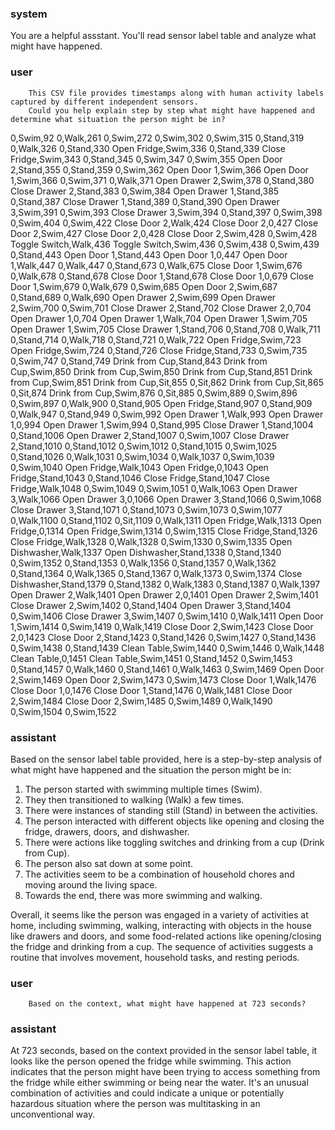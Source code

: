 ### system
You are a helpful assstant. You'll read sensor label table and analyze what might have happened.
### user

        This CSV file provides timestamps along with human activity labels captured by different independent sensors.
        Could you help explain step by step what might have happened and determine what situation the person might be in?
    
0,Swim,92
0,Walk,261
0,Swim,272
0,Swim,302
0,Swim,315
0,Stand,319
0,Walk,326
0,Stand,330
Open Fridge,Swim,336
0,Stand,339
Close Fridge,Swim,343
0,Stand,345
0,Swim,347
0,Swim,355
Open Door 2,Stand,355
0,Stand,359
0,Swim,362
Open Door 1,Swim,366
Open Door 1,Swim,366
0,Swim,371
0,Walk,371
Open Drawer 2,Swim,378
0,Stand,380
Close Drawer 2,Stand,383
0,Swim,384
Open Drawer 1,Stand,385
0,Stand,387
Close Drawer 1,Stand,389
0,Stand,390
Open Drawer 3,Swim,391
0,Swim,393
Close Drawer 3,Swim,394
0,Stand,397
0,Swim,398
0,Swim,404
0,Swim,422
Close Door 2,Walk,424
Close Door 2,0,427
Close Door 2,Swim,427
Close Door 2,0,428
Close Door 2,Swim,428
0,Swim,428
Toggle Switch,Walk,436
Toggle Switch,Swim,436
0,Swim,438
0,Swim,439
0,Stand,443
Open Door 1,Stand,443
Open Door 1,0,447
Open Door 1,Walk,447
0,Walk,447
0,Stand,673
0,Walk,675
Close Door 1,Swim,676
0,Walk,678
0,Stand,678
Close Door 1,Stand,678
Close Door 1,0,679
Close Door 1,Swim,679
0,Walk,679
0,Swim,685
Open Door 2,Swim,687
0,Stand,689
0,Walk,690
Open Drawer 2,Swim,699
Open Drawer 2,Swim,700
0,Swim,701
Close Drawer 2,Stand,702
Close Drawer 2,0,704
Open Drawer 1,0,704
Open Drawer 1,Walk,704
Open Drawer 1,Swim,705
Open Drawer 1,Swim,705
Close Drawer 1,Stand,706
0,Stand,708
0,Walk,711
0,Stand,714
0,Walk,718
0,Stand,721
0,Walk,722
Open Fridge,Swim,723
Open Fridge,Swim,724
0,Stand,726
Close Fridge,Stand,733
0,Swim,735
0,Swim,747
0,Stand,749
Drink from Cup,Stand,843
Drink from Cup,Swim,850
Drink from Cup,Swim,850
Drink from Cup,Stand,851
Drink from Cup,Swim,851
Drink from Cup,Sit,855
0,Sit,862
Drink from Cup,Sit,865
0,Sit,874
Drink from Cup,Swim,876
0,Sit,885
0,Swim,889
0,Swim,896
0,Swim,897
0,Walk,900
0,Stand,905
Open Fridge,Stand,907
0,Stand,909
0,Walk,947
0,Stand,949
0,Swim,992
Open Drawer 1,Walk,993
Open Drawer 1,0,994
Open Drawer 1,Swim,994
0,Stand,995
Close Drawer 1,Stand,1004
0,Stand,1006
Open Drawer 2,Stand,1007
0,Swim,1007
Close Drawer 2,Stand,1010
0,Stand,1012
0,Swim,1012
0,Stand,1015
0,Swim,1025
0,Stand,1026
0,Walk,1031
0,Swim,1034
0,Walk,1037
0,Swim,1039
0,Swim,1040
Open Fridge,Walk,1043
Open Fridge,0,1043
Open Fridge,Stand,1043
0,Stand,1046
Close Fridge,Stand,1047
Close Fridge,Walk,1048
0,Swim,1049
0,Swim,1051
0,Walk,1063
Open Drawer 3,Walk,1066
Open Drawer 3,0,1066
Open Drawer 3,Stand,1066
0,Swim,1068
Close Drawer 3,Stand,1071
0,Stand,1073
0,Swim,1073
0,Swim,1077
0,Walk,1100
0,Stand,1102
0,Sit,1109
0,Walk,1311
Open Fridge,Walk,1313
Open Fridge,0,1314
Open Fridge,Swim,1314
0,Swim,1315
Close Fridge,Stand,1326
Close Fridge,Walk,1328
0,Walk,1328
0,Swim,1330
0,Swim,1335
Open Dishwasher,Walk,1337
Open Dishwasher,Stand,1338
0,Stand,1340
0,Swim,1352
0,Stand,1353
0,Walk,1356
0,Stand,1357
0,Walk,1362
0,Stand,1364
0,Walk,1365
0,Stand,1367
0,Walk,1373
0,Swim,1374
Close Dishwasher,Stand,1379
0,Stand,1382
0,Walk,1383
0,Stand,1387
0,Walk,1397
Open Drawer 2,Walk,1401
Open Drawer 2,0,1401
Open Drawer 2,Swim,1401
Close Drawer 2,Swim,1402
0,Stand,1404
Open Drawer 3,Stand,1404
0,Swim,1406
Close Drawer 3,Swim,1407
0,Swim,1410
0,Walk,1411
Open Door 1,Swim,1414
0,Swim,1419
0,Walk,1419
Close Door 2,Swim,1423
Close Door 2,0,1423
Close Door 2,Stand,1423
0,Stand,1426
0,Swim,1427
0,Stand,1436
0,Swim,1438
0,Stand,1439
Clean Table,Swim,1440
0,Swim,1446
0,Walk,1448
Clean Table,0,1451
Clean Table,Swim,1451
0,Stand,1452
0,Swim,1453
0,Stand,1457
0,Walk,1460
0,Stand,1461
0,Walk,1463
0,Swim,1469
Open Door 2,Swim,1469
Open Door 2,Swim,1473
0,Swim,1473
Close Door 1,Walk,1476
Close Door 1,0,1476
Close Door 1,Stand,1476
0,Walk,1481
Close Door 2,Swim,1484
Close Door 2,Swim,1485
0,Swim,1489
0,Walk,1490
0,Swim,1504
0,Swim,1522

### assistant
Based on the sensor label table provided, here is a step-by-step analysis of what might have happened and the situation the person might be in:

1. The person started with swimming multiple times (Swim).
2. They then transitioned to walking (Walk) a few times.
3. There were instances of standing still (Stand) in between the activities.
4. The person interacted with different objects like opening and closing the fridge, drawers, doors, and dishwasher.
5. There were actions like toggling switches and drinking from a cup (Drink from Cup).
6. The person also sat down at some point.
7. The activities seem to be a combination of household chores and moving around the living space.
8. Towards the end, there was more swimming and walking.

Overall, it seems like the person was engaged in a variety of activities at home, including swimming, walking, interacting with objects in the house like drawers and doors, and some food-related actions like opening/closing the fridge and drinking from a cup. The sequence of activities suggests a routine that involves movement, household tasks, and resting periods.
### user

        Based on the context, what might have happened at 723 seconds?
    
### assistant
At 723 seconds, based on the context provided in the sensor label table, it looks like the person opened the fridge while swimming. This action indicates that the person might have been trying to access something from the fridge while either swimming or being near the water. It's an unusual combination of activities and could indicate a unique or potentially hazardous situation where the person was multitasking in an unconventional way.
